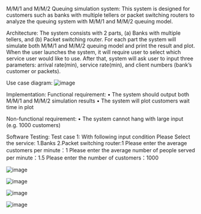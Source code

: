 M/M/1 and M/M/2 Queuing simulation system:
This system is designed for customers such as banks with multiple tellers or packet switching routers to analyze the queuing system with M/M/1 and M/M/2 queuing model.

Architecture:
The system consists with 2 parts, (a) Banks with multiple tellers, and (b) Packet switching router. For each part the system will simulate both M/M/1 and M/M/2 queuing model and print the result and plot. When the user launches the system, it will require user to select which service user would like to use. After that, system will ask user to input three parameters: arrival rate(min), service rate(min), and client numbers (bank’s customer or packets).

Use case diagram:
![image](https://user-images.githubusercontent.com/93003662/146613297-ec15d690-3098-4ed8-885a-de084250b134.png)


Implementation:
Functional requirement:
•	The system should output both M/M/1 and M/M/2 simulation results
•	The system will plot customers wait time in plot

Non-functional requirement:
•	The system cannot hang with large input (e.g. 1000 customers)

Software Testing:
Test case 1:
With following input condition
Please Select the service: 1.Banks 2.Packet switching router:1
Please enter the average customers per minute：1
Please enter the average number of people served per minute：1.5
Please enter the number of customers：1000

 ![image](https://user-images.githubusercontent.com/93003662/146613014-af1f75a7-3c1b-4582-bf02-2bcd9404b944.png)
 
 

 ![image](https://user-images.githubusercontent.com/93003662/146612996-ca93b228-42e4-4e84-a248-cf13e48803b8.png)

 ![image](https://user-images.githubusercontent.com/93003662/146612965-e669808c-3282-4253-b4d6-95be14ea06c8.png)

 

![image](https://user-images.githubusercontent.com/93003662/146612900-4427091c-b4f7-4847-9b9f-53be002f9a6d.png)

